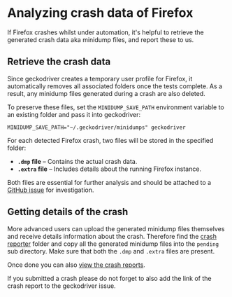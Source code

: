 # Analyzing crash data of Firefox

If Firefox crashes whilst under automation, it's helpful to retrieve the
generated crash data aka minidump files, and report these to us.

## Retrieve the crash data

Since geckodriver creates a temporary user profile for Firefox, it automatically
removes all associated folders once the tests complete. As a result, any minidump
files generated during a crash are also deleted.

To preserve these files, set the `MINIDUMP_SAVE_PATH` environment variable to an
existing folder and pass it into geckodriver:

```shell
MINIDUMP_SAVE_PATH="~/.geckodriver/minidumps" geckodriver
```

For each detected Firefox crash, two files will be stored in the specified folder:

- **`.dmp` file** – Contains the actual crash data.
- **`.extra` file** – Includes details about the running Firefox instance.

Both files are essential for further analysis and should be attached to a
[GitHub issue] for investigation.

[GitHub issue]: https://github.com/mozilla/geckodriver/issues/new

## Getting details of the crash

More advanced users can upload the generated minidump files themselves and
receive details information about the crash. Therefore find the [crash reporter]
folder and copy all the generated minidump files into the `pending` sub directory.
Make sure that both the `.dmp` and `.extra` files are present.

Once done you can also [view the crash reports].

If you submitted a crash please do not forget to also add the link of the
crash report to the geckodriver issue.

[crash reporter]: https://support.mozilla.org/kb/mozillacrashreporter#w_viewing-reports-outside-of-firefox
[view the crash reports]: https://support.mozilla.orgkb/mozillacrashreporter#w_viewing-crash-reports

